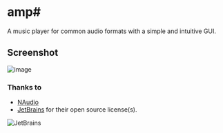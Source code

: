 # amp#
A music player for common audio formats with a simple and intuitive GUI.

## Screenshot
![image](https://user-images.githubusercontent.com/40712699/62694814-b65d7580-b9dd-11e9-82e0-cddc0335b603.png)

### Thanks to
* [NAudio](https://github.com/naudio/NAudio)
* [JetBrains](https://www.jetbrains.com/?from=amp#) for their open source license(s).

![JetBrains](http://www.vpksoft.net/site/External/JetBrains/jetbrains.svg)
